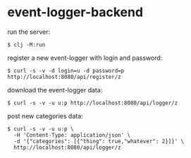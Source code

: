 # event-logger-backend

run the server:
```
$ clj -M:run
```

register a new event-logger with login and password:
```
$ curl -s -v -d login=u -d password=p  http://localhost:8080/api/register/z
```

download the event-logger data:
```
$ curl -s -v -u u:p http://localhost:8080/api/logger/z
```

post new categories data:
```
$ curl -s -v -u u:p \
  -H 'Content-Type: application/json' \
  -d '{"categories": [{"thing": true,"whatever": 2}]}' \
  http://localhost:8080/api/logger/z
```
